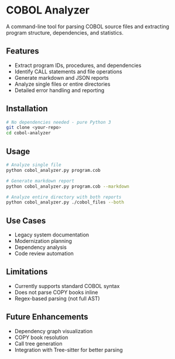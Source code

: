 # COBOL Analyzer

A command-line tool for parsing COBOL source files and extracting program structure, dependencies, and statistics.

## Features

- Extract program IDs, procedures, and dependencies
- Identify CALL statements and file operations
- Generate markdown and JSON reports
- Analyze single files or entire directories
- Detailed error handling and reporting

## Installation
```bash
# No dependencies needed - pure Python 3
git clone <your-repo>
cd cobol-analyzer
```

## Usage
```bash
# Analyze single file
python cobol_analyzer.py program.cob

# Generate markdown report
python cobol_analyzer.py program.cob --markdown

# Analyze entire directory with both reports
python cobol_analyzer.py ./cobol_files --both
```

## Use Cases

- Legacy system documentation
- Modernization planning
- Dependency analysis
- Code review automation

## Limitations

- Currently supports standard COBOL syntax
- Does not parse COPY books inline
- Regex-based parsing (not full AST)

## Future Enhancements

- Dependency graph visualization
- COPY book resolution
- Call tree generation
- Integration with Tree-sitter for better parsing